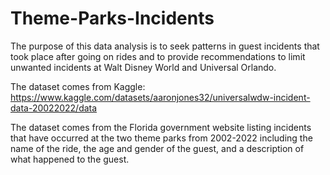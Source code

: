 # Theme-Parks-Incidents
The purpose of this data analysis is to seek patterns in guest incidents that took place after going on rides and to provide recommendations to limit unwanted incidents at Walt Disney World and Universal Orlando.

The dataset comes from Kaggle:
https://www.kaggle.com/datasets/aaronjones32/universalwdw-incident-data-20022022/data

The dataset comes from the Florida government website listing incidents that have occurred at the two theme parks from 2002-2022 including the name of the ride, the age and gender of the guest, and a description of what happened to the guest.
